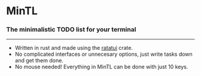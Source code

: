 # MinTL
### The minimalistic TODO list for your terminal
---
- Written in rust and made using the [ratatui](https://ratatui.rs) crate.
- No complicated interfaces or unnecesary options, just write tasks down and get them done.
- No mouse needed! Everything in MinTL can be done with just 10 keys.
